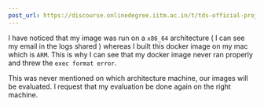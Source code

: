 ```yaml
---
post_url: https://discourse.onlinedegree.iitm.ac.in/t/tds-official-project1-discrepencies/171141/7
---
```

I have noticed that my image was run on a `x86_64` architecture ( I can see my email in the logs shared ) whereas I built this docker image on my mac which is `ARM`. This is why I can see that my docker image never ran properly and threw the `exec format error`.

This was never mentioned on which architecture machine, our images will be evaluated. I request that my evaluation be done again on the right machine.